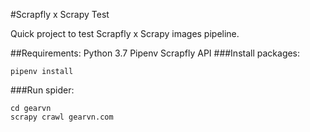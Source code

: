 #Scrapfly x Scrapy Test

Quick project to test Scrapfly x Scrapy images pipeline.

##Requirements:
    Python 3.7
    Pipenv
    Scrapfly API
###Install packages:

```pipenv install```

###Run spider:

```
cd gearvn
scrapy crawl gearvn.com
```